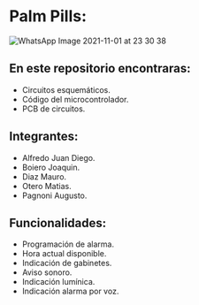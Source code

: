 # Palm Pills:

![WhatsApp Image 2021-11-01 at 23 30 38](https://user-images.githubusercontent.com/82232190/145638658-7aa1605b-b4f3-411f-a63c-e6618f0e8428.jpeg)

## En este repositorio encontraras:
- Circuitos esquemáticos.
- Código del microcontrolador.
- PCB de circuitos.

## Integrantes:
- Alfredo Juan Diego.
- Boiero  Joaquin.
- Diaz Mauro.
- Otero Matias.
- Pagnoni Augusto.

## Funcionalidades:
- Programación de alarma.
- Hora actual disponible.
- Indicación de gabinetes.
- Aviso sonoro.
- Indicación lumínica.
- Indicación alarma por voz.
